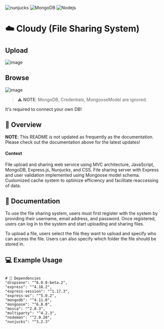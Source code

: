 <p>
  <img alt="nunjucks" src="https://img.shields.io/badge/-Nunjucks-F7B93E?style=flat-square&logo=nunjucks&logoColor=white" />
  <img alt="MongoDB" src="https://img.shields.io/badge/-MongoDB-13aa52?style=flat-square&logo=mongodb&logoColor=white" />
  <img alt="Nodejs" src="https://img.shields.io/badge/-Nodejs-43853d?style=flat-square&logo=Node.js&logoColor=white" />
</p>

#  ☁️ Cloudy (File Sharing System)
## Upload
![image](https://user-images.githubusercontent.com/33567830/224738818-5f3f761d-4bc9-4236-b312-23571cf0b006.png)
## Browse
![image](https://user-images.githubusercontent.com/33567830/224738903-ea145ada-2dbd-4f39-aa8d-54af341600e2.png)

> ⚠️ **NOTE**: 
> MongoDB, Credentials, MongooseModel are ignored. 
>
It's required to connect your own DB!

## 🚀 Overview

**NOTE**: This README is not updated as frequently as the documentation. Please check out the documentation above for the latest updates!

#### Context
File upload and sharing web service using MVC architecture, JavaScript, MongoDB, Express.js, Nunjucks, and CSS.
File sharing server with Express and user validation implemented using Mongoose model schema.
Customized cache system to optimize efficiency and facilitate reaccessing of data.

## 📄 Documentation
To use the file sharing system, users must first register with the system by providing their username, email address, and password. Once registered, users can log in to the system and start uploading and sharing files.

To upload a file, users select the file they want to upload and specify who can access the file. Users can also specify which folder the file should be stored in.

## 💻 Example Usage

```

```


```
# 🔧 Dependencies
"dropzone": "^6.0.0-beta.2",
"express": "^4.18.2",
"express-session": "^1.17.3",
"express-ws": "^5.0.2",
"mongodb": "^4.11.0",
"mongoose": "^6.8.0",
"mosca": "^2.8.3",
"multiparty": "^4.2.3",
"nodemon": "^2.0.20",
"nunjucks": "^3.2.3"

